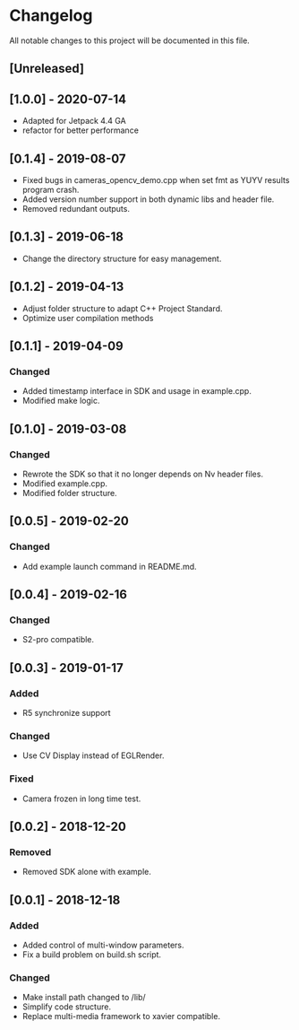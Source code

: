 # Changelog
All notable changes to this project will be documented in this file.

## [Unreleased]
## [1.0.0] - 2020-07-14
- Adapted for Jetpack 4.4 GA
- refactor for better performance 

## [0.1.4] - 2019-08-07
- Fixed bugs in cameras_opencv_demo.cpp when set fmt as YUYV results program crash.
- Added version number support in both dynamic libs and header file.
- Removed redundant outputs.

## [0.1.3] - 2019-06-18
- Change the directory structure for easy management.

## [0.1.2] - 2019-04-13
- Adjust folder structure to adapt C++ Project Standard.
- Optimize user compilation methods
  
## [0.1.1] - 2019-04-09

### Changed

- Added timestamp interface in SDK and usage in example.cpp.
- Modified make logic. 

## [0.1.0] - 2019-03-08

### Changed

- Rewrote the SDK so that it no longer depends on Nv header files.
- Modified example.cpp.
- Modified folder structure.

## [0.0.5] - 2019-02-20
### Changed
- Add example launch command in README.md.

## [0.0.4] - 2019-02-16
### Changed
- S2-pro compatible.

## [0.0.3] - 2019-01-17
### Added
- R5 synchronize support

### Changed
- Use CV Display instead of EGLRender.
### Fixed
- Camera frozen in long time test.

## [0.0.2] - 2018-12-20

### Removed
- Removed SDK alone with example.

## [0.0.1] - 2018-12-18
### Added
- Added control of multi-window parameters. 
- Fix a build problem on build.sh script. 
### Changed
- Make install path changed to /lib/
- Simplify code structure.
- Replace multi-media framework to xavier compatible.
